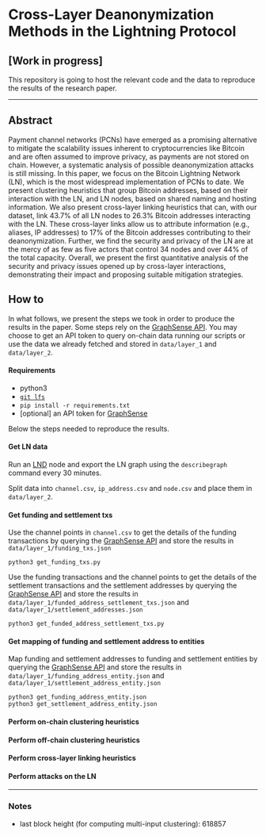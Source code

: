 # Cross-Layer Deanonymization Methods in the Lightning Protocol

## [Work in progress]
This repository is going to host the relevant code and the data to reproduce 
the results of the research paper.

------------

## Abstract

Payment channel networks (PCNs) have emerged as a promising alternative to 
mitigate the scalability issues inherent to cryptocurrencies like Bitcoin and 
are often assumed to improve privacy, as payments are not stored on chain. 
However, a systematic analysis of possible deanonymization attacks is still 
missing. In this paper, we focus on the Bitcoin Lightning Network (LN), which 
is the most widespread implementation of PCNs to date. We present clustering 
heuristics that group Bitcoin addresses, based on their interaction with the 
LN, and LN nodes, based on shared naming and hosting information. We also 
present cross-layer linking heuristics that can, with our dataset, link 43.7% 
of all LN nodes to 26.3% Bitcoin addresses interacting with the LN. These 
cross-layer links allow us to attribute information (e.g., aliases, IP 
addresses) to 17% of the Bitcoin addresses contributing to their 
deanonymization. Further, we find the security and privacy of the LN are at the
mercy of as few as five actors that control 34 nodes and over 44% of the total
capacity. Overall, we present the first quantitative analysis of the security
and privacy issues opened up by cross-layer interactions, demonstrating 
their impact and proposing suitable mitigation strategies. 


## How to

In what follows, we present the steps we took in order to produce the results
in the paper. Some steps rely on the [GraphSense API][GS API]. You may choose 
to get an API token to query on-chain data running our scripts or use the data 
we already fetched and stored in `data/layer_1` and `data/layer_2`.

#### Requirements

- python3
- [`git lfs`][git lfs]
- `pip install -r requirements.txt`
- [optional] an API token for [GraphSense][GS API]

Below the steps needed to reproduce the results.

#### Get LN data

Run an [LND][LND] node and export the LN graph using the `describegraph` 
command every 30 minutes.

Split data into `channel.csv`, `ip_address.csv` and `node.csv` and place them 
in `data/layer_2`.

#### Get funding and settlement txs

Use the channel points in `channel.csv` to get the details of the funding 
transactions by querying the [GraphSense API][GS API] and store the 
results in `data/layer_1/funding_txs.json`

    python3 get_funding_txs.py

Use the funding transactions and the channel points to get the details of the
 settlement transactions and the settlement addresses by querying the 
 [GraphSense API][GS API] and store the results in 
 `data/layer_1/funded_address_settlement_txs.json` and 
 `data/layer_1/settlement_addresses.json`

    python3 get_funded_address_settlement_txs.py

#### Get mapping of funding and settlement address to entities

Map funding and settlement addresses to funding and settlement entities by querying the 
[GraphSense API][GS API] and store the results in 
`data/layer_1/funding_address_entity.json` and 
`data/layer_1/settlement_address_entity.json`

    python3 get_funding_address_entity.json
    python3 get_settlement_address_entity.json

#### Perform on-chain clustering heuristics

#### Perform off-chain clustering heuristics

#### Perform cross-layer linking heuristics

#### Perform attacks on the LN

---

### Notes
- last block height (for computing multi-input clustering): 618857


[git lfs]: https://git-lfs.github.com/
[LND]: https://github.com/lightningnetwork/lnd
[GS API]: https://api.graphsense.info/